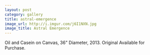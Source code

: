 ```yaml
---
layout: post
category: gallery
title: astral-emergence
image_url: http://i.imgur.com/j6I1NXN.jpg
image_title: Astral Emergence
---
```

Oil and Casein on Canvas, 36" Diameter, 2013. Original Available for Purchase.
